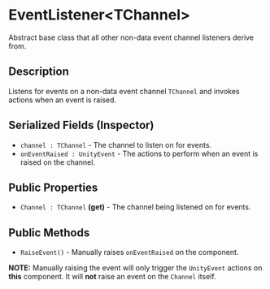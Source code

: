# EventListener\<TChannel>

Abstract base class that all other non-data event channel listeners derive from.

## Description

Listens for events on a non-data event channel `TChannel` and invokes actions when an event is raised.

## Serialized Fields (Inspector)

- `channel : TChannel` - The channel to listen on for events.
- `onEventRaised : UnityEvent` - The actions to perform when an event is raised on the channel.

## Public Properties

- `Channel : TChannel` **(get)** - The channel being listened on for events.

## Public Methods

- `RaiseEvent()` - Manually raises `onEventRaised` on the component.

**NOTE:** Manually raising the event will only trigger the `UnityEvent` actions on **this** component.
It will **not** raise an event on the `Channel` itself.
